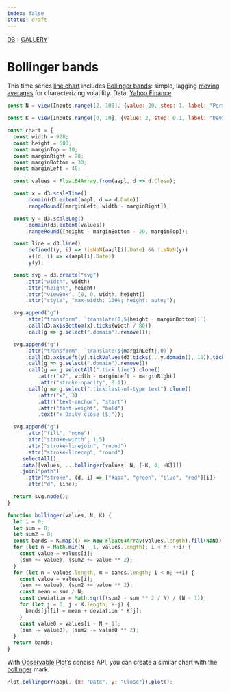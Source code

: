 ```yaml
---
index: false
status: draft
---
```


<div style="color: grey; font: 13px/25.5px var(--sans-serif); text-transform: uppercase;"><h1 style="display: none;">Bollinger bands</h1><a href="https://d3js.org/">D3</a> › <a href="/@d3/gallery">Gallery</a></div>

# Bollinger bands

This time series [line chart](/@d3/line-chart/2) includes [Bollinger bands](https://en.wikipedia.org/wiki/Bollinger_Bands): simple, lagging [moving averages](https://en.wikipedia.org/wiki/Moving_average) for characterizing volatility. Data: [Yahoo Finance](https://finance.yahoo.com/lookup)

```js
const N = view(Inputs.range([2, 100], {value: 20, step: 1, label: "Periods (N)"}));
```

```js
const K = view(Inputs.range([0, 10], {value: 2, step: 0.1, label: "Deviations (K)"}));
```

```js echo
const chart = {
  const width = 928;
  const height = 600;
  const marginTop = 10;
  const marginRight = 20;
  const marginBottom = 30;
  const marginLeft = 40;

  const values = Float64Array.from(aapl, d => d.Close);

  const x = d3.scaleTime()
      .domain(d3.extent(aapl, d => d.Date))
      .rangeRound([marginLeft, width - marginRight]);

  const y = d3.scaleLog()
      .domain(d3.extent(values))
      .rangeRound([height - marginBottom - 20, marginTop]);

  const line = d3.line()
      .defined((y, i) => !isNaN(aapl[i].Date) && !isNaN(y))
      .x((d, i) => x(aapl[i].Date))
      .y(y);

  const svg = d3.create("svg")
      .attr("width", width)
      .attr("height", height)
      .attr("viewBox", [0, 0, width, height])
      .attr("style", "max-width: 100%; height: auto;");

  svg.append("g")
      .attr("transform", `translate(0,${height - marginBottom})`)
      .call(d3.axisBottom(x).ticks(width / 80))
      .call(g => g.select(".domain").remove());

  svg.append("g")
      .attr("transform", `translate(${marginLeft},0)`)
      .call(d3.axisLeft(y).tickValues(d3.ticks(...y.domain(), 10)).tickFormat(d => d))
      .call(g => g.select(".domain").remove())
      .call(g => g.selectAll(".tick line").clone()
          .attr("x2", width - marginLeft - marginRight)
          .attr("stroke-opacity", 0.1))
      .call(g => g.select(".tick:last-of-type text").clone()
          .attr("x", 3)
          .attr("text-anchor", "start")
          .attr("font-weight", "bold")
          .text("↑ Daily close ($)"));

  svg.append("g")
      .attr("fill", "none")
      .attr("stroke-width", 1.5)
      .attr("stroke-linejoin", "round")
      .attr("stroke-linecap", "round")
    .selectAll()
    .data([values, ...bollinger(values, N, [-K, 0, +K])])
    .join("path")
      .attr("stroke", (d, i) => ["#aaa", "green", "blue", "red"][i])
      .attr("d", line);

  return svg.node();
}
```

```js echo
function bollinger(values, N, K) {
  let i = 0;
  let sum = 0;
  let sum2 = 0;
  const bands = K.map(() => new Float64Array(values.length).fill(NaN));
  for (let n = Math.min(N - 1, values.length); i < n; ++i) {
    const value = values[i];
    (sum += value), (sum2 += value ** 2);
  }
  for (let n = values.length, m = bands.length; i < n; ++i) {
    const value = values[i];
    (sum += value), (sum2 += value ** 2);
    const mean = sum / N;
    const deviation = Math.sqrt((sum2 - sum ** 2 / N) / (N - 1));
    for (let j = 0; j < K.length; ++j) {
      bands[j][i] = mean + deviation * K[j];
    }
    const value0 = values[i - N + 1];
    (sum -= value0), (sum2 -= value0 ** 2);
  }
  return bands;
}
```

With [Observable Plot](https://observablehq.com/plot)’s concise API, you can create a similar chart with the [bollinger](/plot/marks/bollinger) mark.

```js echo
Plot.bollingerY(aapl, {x: "Date", y: "Close"}).plot();
```
